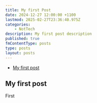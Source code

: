 ```yaml
---
title: My first Post
date: 2024-12-27 12:00:00 +1100
lastmod: 2025-02-27T23:36:40.975Z
categories:
    - NotTech
description: My first post description
published: true
fmContentType: posts
type: posts
layout: posts
---
```


* [My first post](#my-first-post)

## My first post

First
